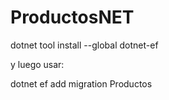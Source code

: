 # ProductosNET

dotnet tool install --global dotnet-ef

y luego usar: 

dotnet ef add migration Productos